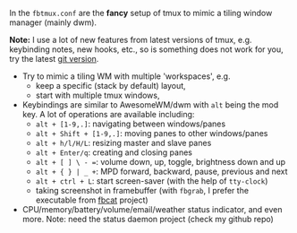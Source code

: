 In the `fbtmux.conf` are the **fancy** setup of tmux to mimic a tiling window manager (mainly dwm).

**Note:** I use a lot of new features from latest versions of tmux, e.g. keybinding notes, new hooks, etc., so is something does not work for you, try the latest [git version](https://github.com/tmux/tmux).

- Try to mimic a tiling WM with multiple 'workspaces', e.g.
  - keep a specific (stack by default) layout,
  - start with multiple tmux windows,
- Keybindings are similar to AwesomeWM/dwm with `alt` being the mod key. A lot of operations are available including:
  - `alt + [1-9,.]`: navigating between windows/panes
  - `alt + Shift + [1-9,.]`: moving panes to other windows/panes
  - `alt + h/l/H/L`: resizing master and slave panes
  - `alt + Enter/q`: creating and closing panes
  - `alt + [ ] \ - =`: volume down, up, toggle, brightness down and up
  - `alt + { } | _ +`: MPD forward, backward, pause, previous and next
  - `alt + ctrl + L`: start screen-saver (with the help of `tty-clock`)
  - taking screenshot in framebuffer (with `fbgrab`, I prefer the executable from [fbcat](https://github.com/jwilk/fbcat) project)
- CPU/memory/battery/volume/email/weather status indicator, and even more.
  Note: need the status daemon project (check my github repo)
